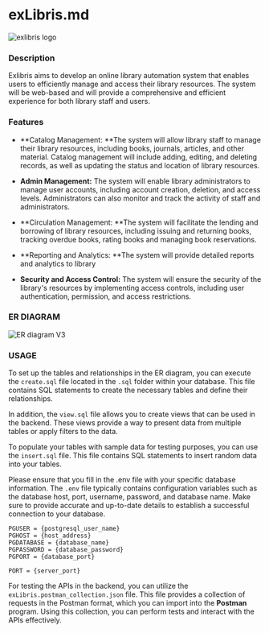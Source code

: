# exLibris.md

![exlibris logo](https://user-images.githubusercontent.com/51405534/236638080-7ce8bd2e-d2e6-4f2b-8b83-817481d6dad3.jpg)


### Description
Exlibris aims to develop an online library automation system that enables users to efficiently manage and access their library resources. The system will be web-based and will provide a comprehensive and efficient experience for both library staff and users.

### Features

- **Catalog Management: **The system will allow library staff to manage their library
resources, including books, journals, articles, and other material. Catalog management
will include adding, editing, and deleting records, as well as updating the status and
location of library resources.

- **Admin Management:** The system will enable library administrators to manage user accounts, including account creation, deletion, and access levels. Administrators can also monitor and track the activity of staff and administrators.

- **Circulation Management: **The system will facilitate the lending and borrowing of library resources, including issuing and returning books, tracking overdue books, rating books and managing book reservations.

- **Reporting and Analytics: **The system will provide detailed reports and analytics to library

- **Security and Access Control:** The system will ensure the security of the library's
resources by implementing access controls, including user authentication, permission,
and access restrictions.

### ER DIAGRAM
![ER diagram V3](https://user-images.githubusercontent.com/51405534/236638224-fc78542a-32e4-4a20-b514-0afbeac8c38b.jpg)

### USAGE

To set up the tables and relationships in the ER diagram, you can execute the `create.sql` file located in the `.sql` folder within your database. This file contains SQL statements to create the necessary tables and define their relationships.

In addition, the `view.sql` file allows you to create views that can be used in the backend. These views provide a way to present data from multiple tables or apply filters to the data.

To populate your tables with sample data for testing purposes, you can use the `insert.sql` file. This file contains SQL statements to insert random data into your tables.

Please ensure that you fill in the .env file with your specific database information. The `.env` file typically contains configuration variables such as the database host, port, username, password, and database name. Make sure to provide accurate and up-to-date details to establish a successful connection to your database.

```
PGUSER = {postgresql_user_name}
PGHOST = {host_address}
PGDATABASE = {database_name}
PGPASSWORD = {database_password}
PGPORT = {database_port}

PORT = {server_port}
```

For testing the APIs in the backend, you can utilize the `exLibris.postman_collection.json` file. This file provides a collection of requests in the Postman format, which you can import into the **Postman** program. Using this collection, you can perform tests and interact with the APIs effectively.

